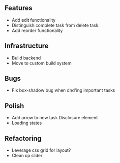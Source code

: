 ## Features

- Add edit functionality
- Distinguish complete task from delete task
- Add reorder functionality

## Infrastructure

- Build backend
- Move to custom build system

## Bugs

- Fix box-shadow bug when dnd'ing important tasks

## Polish

- Add arrow to new task Disclosure element
- Loading states

## Refactoring

- Leverage css grid for layout?
- Clean up slider
